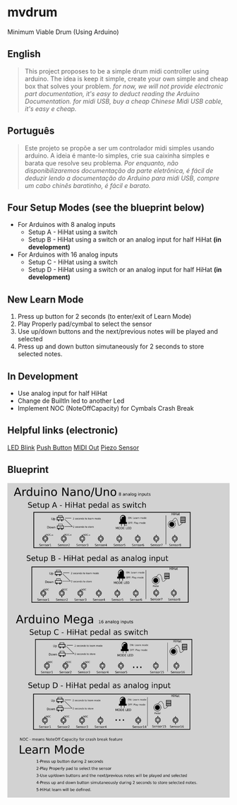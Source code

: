 # mvdrum
Minimum Viable Drum (Using Arduino)

## English
> This project proposes to be a simple drum midi controller using arduino.
> The idea is keep it simple, create your own simple and cheap box that solves your problem.
> _for now, we will not provide electronic part documentation, it's easy to deduct reading the Arduino Documentation._
> _for midi USB, buy a cheap Chinese Midi USB cable, it's easy e cheap._

## Português
> Este projeto se propõe a ser um controlador midi simples usando arduino.
> A ideia é mante-lo simples, crie sua caixinha simples e barata que resolve seu problema.
> _Por enquanto, não disponibilizaremos documentação da parte eletrônica, é fácil de deduzir lendo a documentação do Arduino_
> _para midi USB, compre um cabo chinês baratinho, é fácil e barato._


## Four Setup Modes (see the blueprint below)
* For Arduinos with 8 analog inputs
    * Setup A - HiHat using a switch
    * Setup B - HiHat using a switch or an analog input for half HiHat **(in development)**
* For Arduinos with 16 analog inputs
    * Setup C - HiHat using a switch
    * Setup D - HiHat using a switch or an analog input for half HiHat **(in development)**

## New Learn Mode
1. Press up button for 2 seconds (to enter/exit of Learn Mode)
1. Play Properly pad/cymbal to select the sensor
1. Use up/down buttons and the next/previous notes will be played and selected
1. Press up and down button simutaneously for 2 seconds to store selected notes.

## In Development
* Use analog input for half HiHat
* Change de BuiltIn led to another Led
* Implement NOC (NoteOffCapacity) for Cymbals Crash Break

## Helpful links (electronic)
[LED Blink](https://www.arduino.cc/en/Tutorial/Blink)
[Push Button](https://www.arduino.cc/en/Tutorial/Button)
[MIDI Out](https://www.arduino.cc/en/Tutorial/Midi)
[Piezo Sensor](https://www.arduino.cc/en/Tutorial/Knock)

## Blueprint
![Blueprint](docs/blueprint.png)